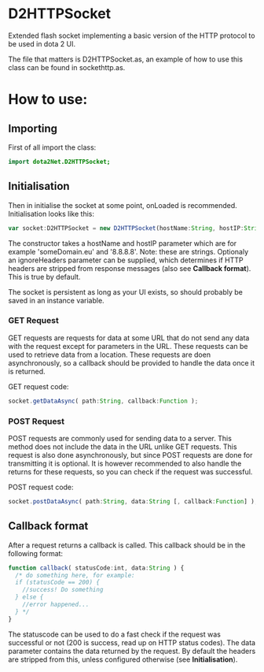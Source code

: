 # D2HTTPSocket
Extended flash socket implementing a basic version of the HTTP protocol to be used in dota 2 UI.

The file that matters is D2HTTPSocket.as, an example of how to use this class can be found in sockethttp.as.

# How to use:

## Importing
First of all import the class:
```actionscript
import dota2Net.D2HTTPSocket;
```

## Initialisation
Then in initialise the socket at some point, onLoaded is recommended.
Initialisation looks like this:

```javascript
var socket:D2HTTPSocket = new D2HTTPSocket(hostName:String, hostIP:String [, ignoreHeaders:Boolean = true] );
```

The constructor takes a hostName and hostIP parameter which are for example 'someDomain.eu' and '8.8.8.8'. Note: these are strings. Optionaly an ignoreHeaders parameter can be supplied, which determines if HTTP headers are stripped from response messages (also see **Callback format**). This is true by default.

The socket is persistent as long as your UI exists, so should probably be saved in an instance variable.

### GET Request
GET requests are requests for data at some URL that do not send any data with the request except for parameters in the URL. These requests can be used to retrieve data from a location. These requests are doen asynchronously, so a callback should be provided to handle the data once it is returned.

GET request code: 
```javascript
socket.getDataAsync( path:String, callback:Function );
```

### POST Request
POST requests are commonly used for sending data to a server. This method does not include the data in the URL unlike GET requests. This request is also done asynchronously, but since POST requests are done for transmitting it is optional. It is however recommended to also handle the returns for these requests, so you can check if the request was successful.

POST request code: 
```javascript
socket.postDataAsync( path:String, data:String [, callback:Function] );
```

## Callback format
After a request returns a callback is called. This callback should be in the following format:
```javascript
function callback( statusCode:int, data:String ) {
  /* do something here, for example:
  if (statusCode == 200) {
    //success! Do something
  } else {
    //error happened...
  } */
}
```

The statuscode can be used to do a fast check if the request was successful or not (200 is success, read up on HTTP status codes). The data parameter contains the data returned by the request. By default the headers are stripped from this, unless configured otherwise (see **Initialisation**).

